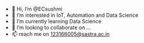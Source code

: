 - 👋 Hi, I’m @ECsushmi
- 👀 I’m interested in IoT, Automation and Data Science
- 🌱 I’m currently learning Data Science
- 💞️ I’m looking to collaborate on ...
- 📫 reach me on 123166005@sastra.ac.in



